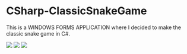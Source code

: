 # CSharp-ClassicSnakeGame
This is a WINDOWS FORMS APPLICATION where I decided to make the classic snake game in C#.

<img src="https://cdn.discordapp.com/attachments/323107036990668810/1038492047956525137/image.png">
<img src="https://cdn.discordapp.com/attachments/323107036990668810/1038492192299290725/image.png">
<img src="https://cdn.discordapp.com/attachments/323107036990668810/1038492481312014418/image.png">
